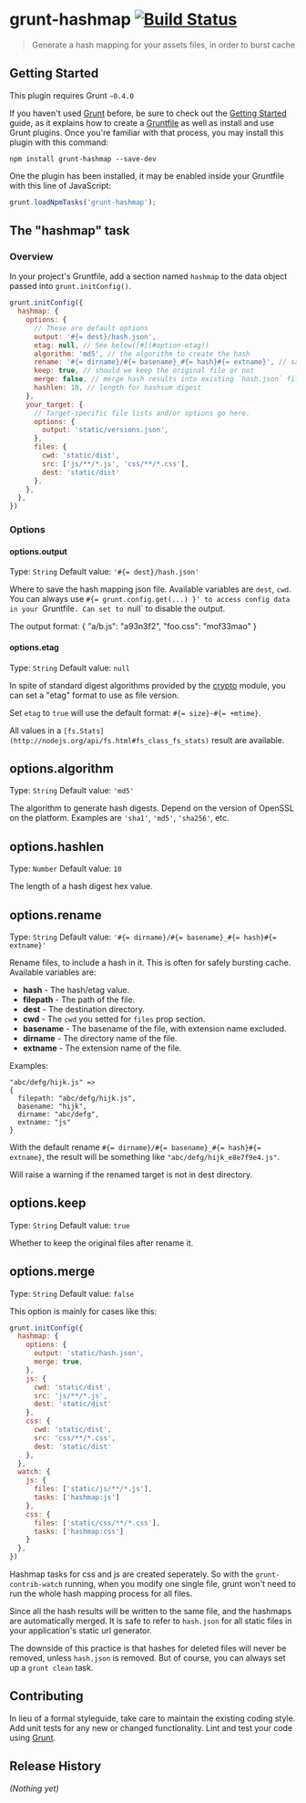 # grunt-hashmap [![Build Status](https://travis-ci.org/ktmud/grunt-hashmap.png)](https://travis-ci.org/ktmud/grunt-hashmap)


> Generate a hash mapping for your assets files, in order to burst cache

## Getting Started
This plugin requires Grunt `~0.4.0`

If you haven't used [Grunt](http://gruntjs.com/) before, be sure to check out the [Getting Started](http://gruntjs.com/getting-started) guide, as it explains how to create a [Gruntfile](http://gruntjs.com/sample-gruntfile) as well as install and use Grunt plugins. Once you're familiar with that process, you may install this plugin with this command:

```shell
npm install grunt-hashmap --save-dev
```

One the plugin has been installed, it may be enabled inside your Gruntfile with this line of JavaScript:

```js
grunt.loadNpmTasks('grunt-hashmap');
```

## The "hashmap" task

### Overview
In your project's Gruntfile, add a section named `hashmap` to the data object passed into `grunt.initConfig()`.

```js
grunt.initConfig({
  hashmap: {
    options: {
      // These are default options
      output: '#{= dest}/hash.json',
      etag: null, // See below([#](#option-etag))
      algorithm: 'md5', // the algorithm to create the hash
      rename: '#{= dirname}/#{= basename}_#{= hash}#{= extname}', // save the original file as what
      keep: true, // should we keep the original file or not
      merge: false, // merge hash results into existing `hash.json` file or override it.
      hashlen: 10, // length for hashsum digest
    },
    your_target: {
      // Target-specific file lists and/or options go here.
      options: {
        output: 'static/versions.json',
      },
      files: {
        cwd: 'static/dist',
        src: ['js/**/*.js', 'css/**/*.css'],
        dest: 'static/dist'
      },
    },
  },
})
```

### Options

#### options.output
Type: `String`
Default value: `'#{= dest}/hash.json'`

Where to save the hash mapping json file.
Available variables are `dest`, `cwd`.
You can always use `#{= grunt.config.get(...) }' to access config data in your `Gruntfile`.
Can set to `null` to disable the output.

The output format:
    {
      "a/b.js": "a93n3f2",
      "foo.css": "mof33mao"
    }

#### options.etag <a id="option-etag"></a>
Type: `String`
Default value: `null`

In spite of standard digest algorithms provided by the
[crypto]('http://nodejs.org/api/crypto.html#crypto_crypto_createhash_algorithm') module,
you can set a "etag" format to use as file version.

Set `etag` to `true` will use the default format: `#{= size}-#{= +mtime}`.

All values in a `[fs.Stats](http://nodejs.org/api/fs.html#fs_class_fs_stats)` result are available.

## options.algorithm
Type: `String`
Default value: `'md5'`

The algorithm to generate hash digests. Depend on the version of OpenSSL on the platform.
Examples are `'sha1'`, `'md5'`, `'sha256'`, etc.

## options.hashlen
Type: `Number`
Default value: `10`

The length of a hash digest hex value.

## options.rename
Type: `String`
Default value: `'#{= dirname}/#{= basename}_#{= hash}#{= extname}'`

Rename files, to include a hash in it. This is often for safely bursting cache.
Available variables are:

  - **hash**      - The hash/etag value.
  - **filepath**  - The path of the file.
  - **dest**      - The destination directory.
  - **cwd**       - The `cwd` you setted for `files` prop section.
  - **basename**  - The basename of the file, with extension name excluded.
  - **dirname**   - The directory name of the file.
  - **extname**   - The extension name of the file.

Examples:

    "abc/defg/hijk.js" =>
    {
      filepath: "abc/defg/hijk.js",
      basename: "hijk",
      dirname: "abc/defg",
      extname: "js"
    }

With the default rename `#{= dirname}/#{= basename}_#{= hash}#{= extname}`,
the result will be something like `"abc/defg/hijk_e8e7f9e4.js"`.

Will raise a warning if the renamed target is not in dest directory.
  
## options.keep
Type: `String`
Default value: `true`

Whether to keep the original files after rename it.

## options.merge
Type: `String`
Default value: `false`

This option is mainly for cases like this:

```js
grunt.initConfig({
  hashmap: {
    options: {
      output: 'static/hash.json',
      merge: true,
    },
    js: {
      cwd: 'static/dist',
      src: 'js/**/*.js',
      dest: 'static/dist'
    },
    css: {
      cwd: 'static/dist',
      src: 'css/**/*.css',
      dest: 'static/dist'
    },
  },
  watch: {
    js: {
      files: ['static/js/**/*.js'],
      tasks: ['hashmap:js']
    }, 
    css: {
      files: ['static/css/**/*.css'],
      tasks: ['hashmap:css']
    }
  },
})
```

Hashmap tasks for css and js are created seperately.
So with the `grunt-contrib-watch` running, when you modify one single file,
grunt won't need to run the whole hash mapping process for all files.

Since all the hash results will be written to the same file, and the hashmaps
are automatically merged. It is safe to refer to `hash.json` for all static files
in your application's static url generator.

The downside of this practice is that hashes for deleted files will never be removed,
unless `hash.json` is removed. But of course, you can always set up a `grunt clean` task. 

## Contributing
In lieu of a formal styleguide, take care to maintain the existing coding style. Add unit tests for any new or changed functionality. Lint and test your code using [Grunt](http://gruntjs.com/).

## Release History
_(Nothing yet)_
